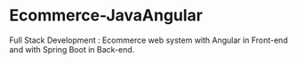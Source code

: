 # Ecommerce-JavaAngular
Full Stack Development : Ecommerce web system with Angular in Front-end and with Spring Boot in Back-end.
